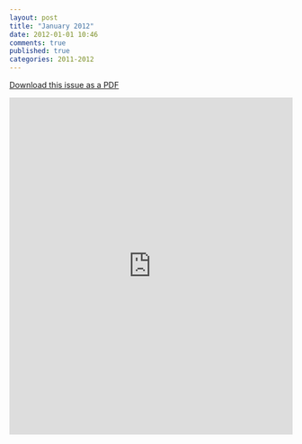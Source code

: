 ```yaml
---
layout: post
title: "January 2012"
date: 2012-01-01 10:46
comments: true
published: true
categories: 2011-2012
---
```


<p><a href="https://dl.dropboxusercontent.com/u/88008064/FrJournals/2011-2012/January%202012.pdf">Download this issue as a PDF</a></p>

<iframe class="scribd_iframe_embed" src="http://www.scribd.com/embeds/97310738/content?start_page=1&view_mode=list&access_key=key-20g3fqk987ezl1cxl1w5" data-auto-height="true" data-aspect-ratio="0.772727272727273" scrolling="no" id="doc_54636" width="100%" height="600" frameborder="0"></iframe>
